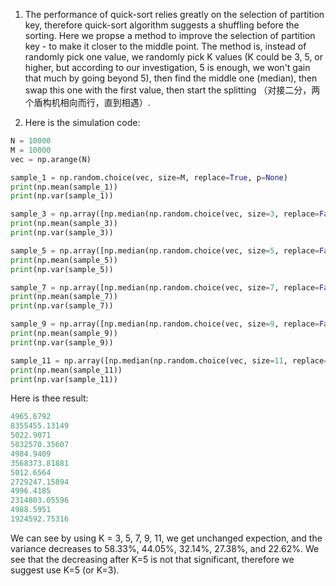 1. The performance of quick-sort relies greatly on the selection of partition key, therefore quick-sort algorithm suggests a shuffling before the sorting. Here we propse a method to improve the selection of partition key - to make it closer to the middle point. The method is, instead of randomly pick one value, we randomly pick K values (K could be 3, 5, or higher, but according to our investigation, 5 is enough, we won't gain that much by going beyond 5), then find the middle one (median), then swap this one with the first value, then start the splitting （对接二分，两个盾构机相向而行，直到相遇）.

2. Here is the simulation code:
```python
N = 10000
M = 10000
vec = np.arange(N)

sample_1 = np.random.choice(vec, size=M, replace=True, p=None)
print(np.mean(sample_1))
print(np.var(sample_1))

sample_3 = np.array([np.median(np.random.choice(vec, size=3, replace=False, p=None)) for i in np.arange(M)])
print(np.mean(sample_3))
print(np.var(sample_3))

sample_5 = np.array([np.median(np.random.choice(vec, size=5, replace=False, p=None)) for i in np.arange(M)])
print(np.mean(sample_5))
print(np.var(sample_5))

sample_7 = np.array([np.median(np.random.choice(vec, size=7, replace=False, p=None)) for i in np.arange(M)])
print(np.mean(sample_7))
print(np.var(sample_7))

sample_9 = np.array([np.median(np.random.choice(vec, size=9, replace=False, p=None)) for i in np.arange(M)])
print(np.mean(sample_9))
print(np.var(sample_9))

sample_11 = np.array([np.median(np.random.choice(vec, size=11, replace=False, p=None)) for i in np.arange(M)])
print(np.mean(sample_11))
print(np.var(sample_11))
```
Here is thee result:
```python
4965.6792
8355455.13149
5022.9071
5032570.35607
4984.9409
3568373.81881
5012.6564
2729247.15894
4996.4185
2314803.05596
4988.5951
1924592.75316
```
We can see by using K = 3, 5, 7, 9, 11, we get unchanged expection, and the variance decreases to 58.33%, 44.05%, 32.14%, 27.38%, and 22.62%. We see that the decreasing after K=5 is not that significant, therefore we suggest use K=5 (or K=3).

